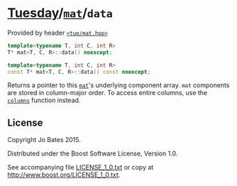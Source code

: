 [Tuesday](../../../README.md)/[`mat`](../../headers/mat.md)/`data`
==================================================================
Provided by header [`<tue/mat.hpp>`](../../headers/mat.md)

```c++
template<typename T, int C, int R>
T* mat<T, C, R>::data() noexcept;

template<typename T, int C, int R>
const T* mat<T, C, R>::data() const noexcept;
```

Returns a pointer to this [`mat`](../../headers/mat.md)'s underlying component
array. `mat` components are stored in column-major order. To access entire
columns, use the [`columns`](columns.md) function instead.

License
-------
Copyright Jo Bates 2015.

Distributed under the Boost Software License, Version 1.0.

See accompanying file [LICENSE_1_0.txt](../../../LICENSE_1_0.txt) or copy at
http://www.boost.org/LICENSE_1_0.txt.
